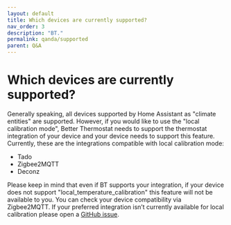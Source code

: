 ```yaml
---
layout: default
title: Which devices are currently supported?
nav_order: 3
description: "BT."
permalink: qanda/supported
parent: Q&A
---
```


# Which devices are currently supported?

Generally speaking, all devices supported by Home Assistant as "climate  entities" are supported. 
However, if you would like to use the "local calibration mode", Better Thermostat needs to support the thermostat integration of your device and your device needs to support this feature.
Currently, these are the integrations compatible with local calibration mode:

- Tado
- Zigbee2MQTT
- Deconz

Please keep in mind that even if BT supports your integration, if your device does not support "local_temperature_calibration" this feature will not be available to you. You can check your device compatibility via Zigbee2MQTT.
If your preferred integration isn’t currently available for local calibration please open a [GitHub issue](https://github.com/KartoffelToby/better_thermostat/issues).

